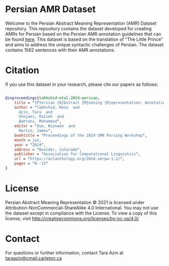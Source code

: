 # Persian AMR Dataset

Welcome to the Persian Abstract Meaning Representation (AMR) Dataset repository. This repository contains the dataset developed for creating AMRs for Persian based on the Persian AMR annotation guidelines that can be found [here](https://github.com/Persian-AMR/Annotation-Guidelines). This dataset is based on the translation of "The Little Prince" and aims to address the unique syntactic challenges of Persian. The dataset contains 1562 sentences with their AMR annotations.

# Citation
If you use this dataset in your research, please cite our papers as follows:




```bibtex

@inproceedings{takhshid-etal-2024-persian,
    title = "{P}ersian {A}bstract {M}eaning {R}epresentation: Annotation Guidelines and Gold Standard Dataset",
    author = "Takhshid, Reza  and
      Azin, Tara  and
      Shojaei, Razieh  and
      Bahrani, Mohammad",
    editor = "Xue, Nianwen  and
      Martin, James",
    booktitle = "Proceedings of the 2024 UMR Parsing Workshop",
    month = jun,
    year = "2024",
    address = "Boulder, Colorado",
    publisher = "Association for Computational Linguistics",
    url = "https://aclanthology.org/2024.umrpw-1.2/",
    pages = "8--15"
}

```


# License 
Persian Abstract Meaning Representation © 2021 is licensed under Attribution-NonCommercial-ShareAlike 4.0 International. You may not use the dataset except in compliance with the License. To view a copy of this license, visit http://creativecommons.org/licenses/by-nc-sa/4.0/

# Contact
For questions or further information, contact Tara Azin at [taraazin@cmail.carleton.ca](mailto:taraazin@cmail.carleton.ca)
